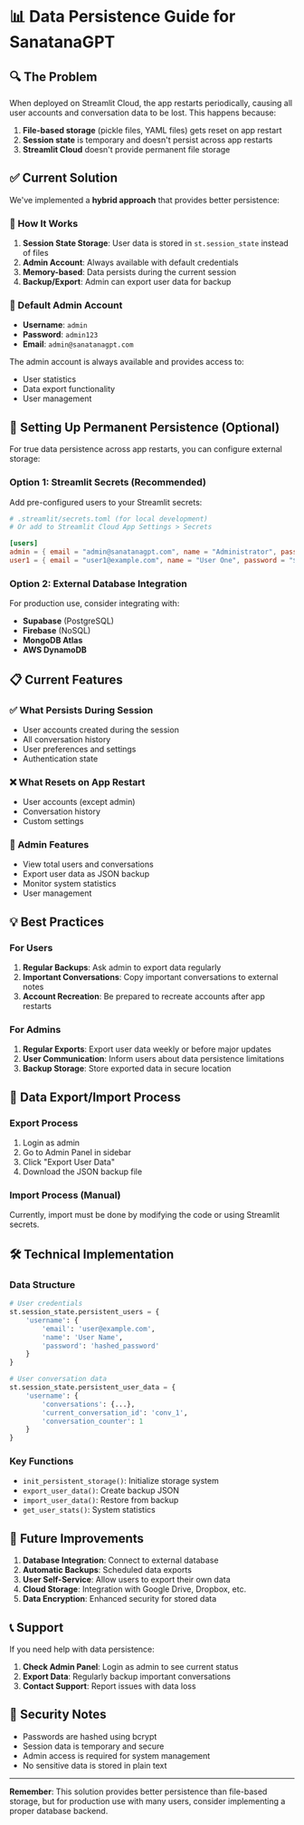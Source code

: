 # 📊 Data Persistence Guide for SanatanaGPT

## 🔍 The Problem

When deployed on Streamlit Cloud, the app restarts periodically, causing all user accounts and conversation data to be lost. This happens because:

1. **File-based storage** (pickle files, YAML files) gets reset on app restart
2. **Session state** is temporary and doesn't persist across app restarts
3. **Streamlit Cloud** doesn't provide permanent file storage

## ✅ Current Solution

We've implemented a **hybrid approach** that provides better persistence:

### 🔧 How It Works

1. **Session State Storage**: User data is stored in `st.session_state` instead of files
2. **Admin Account**: Always available with default credentials
3. **Memory-based**: Data persists during the current session
4. **Backup/Export**: Admin can export user data for backup

### 👤 Default Admin Account

- **Username**: `admin`
- **Password**: `admin123`
- **Email**: `admin@sanatanagpt.com`

The admin account is always available and provides access to:
- User statistics
- Data export functionality
- User management

## 🚀 Setting Up Permanent Persistence (Optional)

For true data persistence across app restarts, you can configure external storage:

### Option 1: Streamlit Secrets (Recommended)

Add pre-configured users to your Streamlit secrets:

```toml
# .streamlit/secrets.toml (for local development)
# Or add to Streamlit Cloud App Settings > Secrets

[users]
admin = { email = "admin@sanatanagpt.com", name = "Administrator", password = "$2b$12$..." }
user1 = { email = "user1@example.com", name = "User One", password = "$2b$12$..." }
```

### Option 2: External Database Integration

For production use, consider integrating with:

- **Supabase** (PostgreSQL)
- **Firebase** (NoSQL)
- **MongoDB Atlas**
- **AWS DynamoDB**

## 📋 Current Features

### ✅ What Persists During Session
- User accounts created during the session
- All conversation history
- User preferences and settings
- Authentication state

### ❌ What Resets on App Restart
- User accounts (except admin)
- Conversation history
- Custom settings

### 🔧 Admin Features
- View total users and conversations
- Export user data as JSON backup
- Monitor system statistics
- User management

## 💡 Best Practices

### For Users
1. **Regular Backups**: Ask admin to export data regularly
2. **Important Conversations**: Copy important conversations to external notes
3. **Account Recreation**: Be prepared to recreate accounts after app restarts

### For Admins
1. **Regular Exports**: Export user data weekly or before major updates
2. **User Communication**: Inform users about data persistence limitations
3. **Backup Storage**: Store exported data in secure location

## 🔄 Data Export/Import Process

### Export Process
1. Login as admin
2. Go to Admin Panel in sidebar
3. Click "Export User Data"
4. Download the JSON backup file

### Import Process (Manual)
Currently, import must be done by modifying the code or using Streamlit secrets.

## 🛠️ Technical Implementation

### Data Structure
```python
# User credentials
st.session_state.persistent_users = {
    'username': {
        'email': 'user@example.com',
        'name': 'User Name',
        'password': 'hashed_password'
    }
}

# User conversation data
st.session_state.persistent_user_data = {
    'username': {
        'conversations': {...},
        'current_conversation_id': 'conv_1',
        'conversation_counter': 1
    }
}
```

### Key Functions
- `init_persistent_storage()`: Initialize storage system
- `export_user_data()`: Create backup JSON
- `import_user_data()`: Restore from backup
- `get_user_stats()`: System statistics

## 🔮 Future Improvements

1. **Database Integration**: Connect to external database
2. **Automatic Backups**: Scheduled data exports
3. **User Self-Service**: Allow users to export their own data
4. **Cloud Storage**: Integration with Google Drive, Dropbox, etc.
5. **Data Encryption**: Enhanced security for stored data

## 📞 Support

If you need help with data persistence:

1. **Check Admin Panel**: Login as admin to see current status
2. **Export Data**: Regularly backup important conversations
3. **Contact Support**: Report issues with data loss

## 🔐 Security Notes

- Passwords are hashed using bcrypt
- Session data is temporary and secure
- Admin access is required for system management
- No sensitive data is stored in plain text

---

**Remember**: This solution provides better persistence than file-based storage, but for production use with many users, consider implementing a proper database backend. 